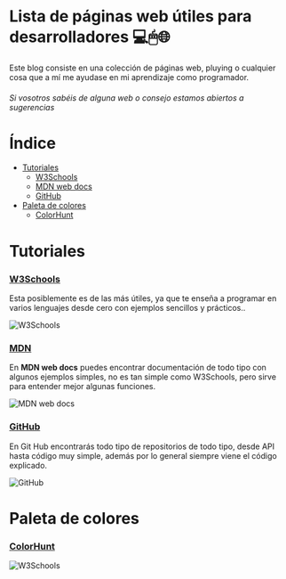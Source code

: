 # Lista de páginas web útiles para desarrolladores 💻🖱🌐

Este blog consiste en una colección de páginas web, pluying o cualquier cosa que a mí me ayudase en mi aprendizaje como programador.
###### *Si vosotros sabéis de alguna web o consejo estamos abiertos a sugerencias*



# Índice
- [Tutoriales](#Tutoriales)
  - [W3Schools](#W3Schools)
  - [MDN web docs](#MDN)
  - [GitHub](#GitHub)
- [Paleta de colores](#colores)
  - [ColorHunt](#colorHunt)



# Tutoriales

### [W3Schools](https://www.w3schools.com/)
Esta posiblemente es de las más útiles, ya que te enseña a programar en varios lenguajes desde cero con ejemplos sencillos y prácticos.. 

![W3Schools](https://i.pinimg.com/736x/51/f5/ae/51f5aeb7036317a82bd6ecb1994c7b5d.jpg)


### [MDN](https://developer.mozilla.org/es/)
En **MDN web docs** puedes encontrar documentación de todo tipo con algunos ejemplos simples, no es tan simple como W3Schools, pero sirve para entender mejor algunas funciones. 

![MDN web docs](https://community.mozilla.org/wp-content/uploads/2022/07/mdn-1.png)


### [GitHub](https://github.com/)
En Git Hub encontrarás todo tipo de repositorios de todo tipo, desde API hasta código muy simple, además por lo general siempre viene el código explicado. 

![GitHub](https://github.githubassets.com/images/modules/site/home/repo-browser.png)

# Paleta de colores

### [ColorHunt](https://colorhunt.co/)

![W3Schools](https://i.pinimg.com/736x/51/f5/ae/51f5aeb7036317a82bd6ecb1994c7b5d.jpg)
